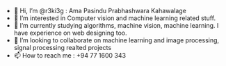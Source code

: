 - 👋 Hi, I’m @r3ki3g : Ama Pasindu Prabhashwara Kahawalage
- 👀 I’m interested in Computer vision and machine learning related stuff.
- 🌱 I’m currently studying algorithms, machine vision, machine learning. I have experience on web designing too.
- 💞️ I’m looking to collaborate on machine learning and image processing, signal processing realted projects
- 📫 How to reach me : +94 77 1600 343

<!---
r3ki3g/r3ki3g is a ✨ special ✨ repository because its `README.md` (this file) appears on your GitHub profile.
You can click the Preview link to take a look at your changes.
--->
